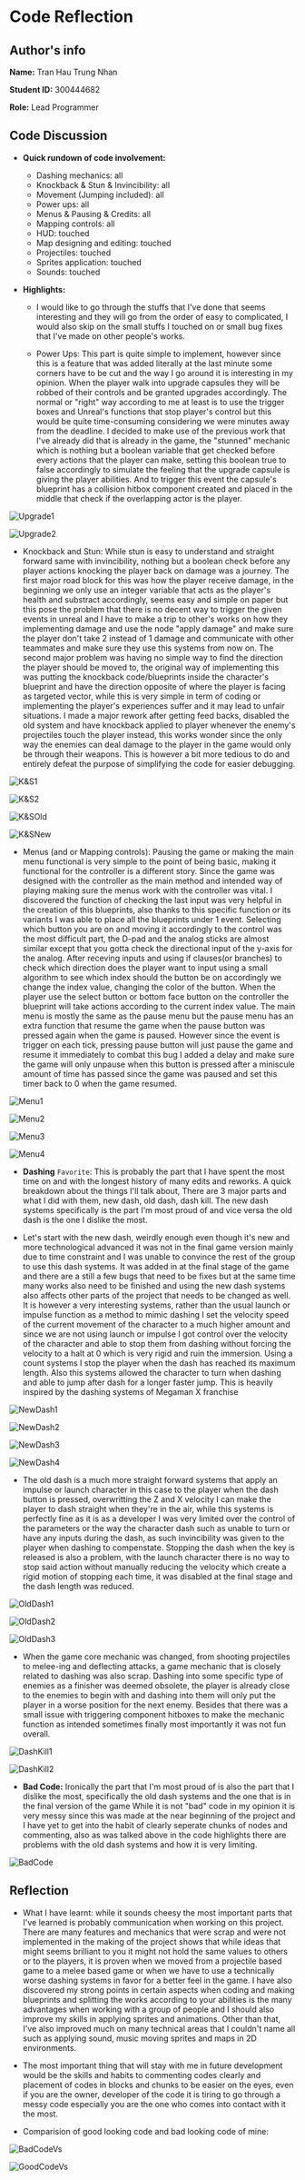 # Code Reflection
## Author's info
**Name:** Tran Hau Trung Nhan

**Student ID:** 300444682

**Role:** Lead Programmer

## Code Discussion
- **Quick rundown of code involvement:**
  - Dashing mechanics: all
  - Knockback & Stun & Invincibility: all
  - Movement (Jumping included): all
  - Power ups: all
  - Menus & Pausing & Credits: all
  - Mapping controls: all
  - HUD: touched
  - Map designing and editing: touched
  - Projectiles: touched
  - Sprites application: touched
  - Sounds: touched

- **Highlights:**
  - I would like to go through the stuffs that I've done that seems interesting and they will go from the order of easy to complicated, I would also skip on the small stuffs I touched on
  or small bug fixes that I've made on other people's works.
  
  - Power Ups: This part is quite simple to implement, however since this is a feature that was added literally at the last minute some corners have to be cut and the way I go around it 
  is interesting in my opinion. When the player walk into upgrade capsules they will be robbed of their controls and be granted upgrades accordingly. The normal or "right" way according 
  to me at least is to use the trigger boxes and Unreal's functions that stop player's control but this would be quite time-consuming considering we were minutes away from the deadline.
  I decided to make use of the previous work that I've already did that is already in the game, the "stunned" mechanic which is nothing but a boolean variable that get checked before
  every actions that the player can make, setting this boolean true to false accordingly to simulate the feeling that the upgrade capsule is giving the player abilities. And to trigger
  this event the capsule's blueprint has a collision hitbox component created and placed in the middle that check if the overlapping actor is the player.
  
![Upgrade1](https://github.com/guerinchev/Kvetch_II/blob/master/TranNhan/Untitled.png)

![Upgrade2](https://github.com/guerinchev/Kvetch_II/blob/master/TranNhan/2.png)

  - Knockback and Stun: While stun is easy to understand and straight forward same with invincibility, nothing but a boolean check before any player actions knocking the player back on damage was a journey.
  The first major road block for this was how the player receive damage, in the beginning we only use an integer variable that acts as the player's health and substract accordingly, seems
  easy and simple on paper but this pose the problem that there is no decent way to trigger the given events in unreal and I have to make a trip to other's works on how they implementing
  damage and use the node "apply damage" and make sure the player don't take 2 instead of 1 damage and communicate with other teammates and make sure they use this systems from now on.
  The second major problem was having no simple way to find the direction the player should be moved to, the original way of implementing this was putting the knockback code/blueprints
  inside the character's blueprint and have the direction opposite of where the player is facing as targeted vector, while this is very simple in term of coding or implementing the player's
  experiences suffer and it may lead to unfair situations. I made a major rework after getting feed backs, disabled the old system and have knockback applied to player whenever the enemy's
  projectiles touch the player instead, this works wonder since the only way the enemies can deal damage to the player in the game would only be through their weapons. This is however a bit
  more tedious to do and entirely defeat the purpose of simplifying the code for easier debugging.
  
  ![K&S1](https://github.com/guerinchev/Kvetch_II/blob/master/TranNhan/K%26S1.png)
  
  ![K&S2](https://github.com/guerinchev/Kvetch_II/blob/master/TranNhan/K%26S2.png)
  
  ![K&SOld](https://github.com/guerinchev/Kvetch_II/blob/master/TranNhan/K%26SOld.png)
  
  ![K&SNew](https://github.com/guerinchev/Kvetch_II/blob/master/TranNhan/K%26SNew.png)
  
  - Menus (and or Mapping controls): Pausing the game or making the main menu functional is very simple to the point of being basic, making it functional for the controller is a different story. Since the game
  was designed with the controller as the main method and intended way of playing making sure the menus work with the controller was vital. I discovered the function of checking the last input was
  very helpful in the creation of this blueprints, also thanks to this specific function or its variants I was able to place all the blueprints under 1 event. Selecting which button you are on 
  and moving it accordingly to the control was the most difficult part, the D-pad and the analog sticks are almost similar except that you gotta check the directional input of the y-axis for the analog.
  After receving inputs and using if clauses(or branches) to check which direction does the player want to input using a small algorithm to see which index should the button be on accordingly we change the index value,
  changing the color of the button. When the player use the select button or bottom face button on the controller the blueprint will take actions according to the current index value. The main menu is mostly the same
  as the pause menu but the pause menu has an extra function that resume the game when the pause button was pressed again when the game is paused. However since the event is trigger on each tick,
  pressing pause button will just pause the game and resume it immediately to combat this bug I added a delay and make sure the game will only unpause when this button is pressed after a miniscule amount of time
  has passed since the game was paused and set this timer back to 0 when the game resumed.
  
  ![Menu1](https://github.com/guerinchev/Kvetch_II/blob/master/TranNhan/Menus1.png)
  
  ![Menu2](https://github.com/guerinchev/Kvetch_II/blob/master/TranNhan/Menus2.png)
  
  ![Menu3](https://github.com/guerinchev/Kvetch_II/blob/master/TranNhan/Menus3.png)
  
  ![Menu4](https://github.com/guerinchev/Kvetch_II/blob/master/TranNhan/Menus4.png)
  
  - **Dashing** `Favorite`: This is probably the part that I have spent the most time on and with the longest history of many edits and reworks. A quick breakdown about the things I'll talk about,
  There are 3 major parts and what I did with them, new dash, old dash, dash kill. The new dash systems specifically is the part I'm most proud of and vice versa the old dash is the one I dislike the most.
  
  - Let's start with the new dash, weirdly enough even though it's new and more technological advanced it was not in the final
  game version mainly due to time constraint and I was unable to convince the rest of the group to use this dash systems. It was added in at the final stage of the game and there are a still a few bugs that
  need to be fixes but at the same time many works also need to be finished and using the new dash systems also affects other parts of the project that needs to be changed as well. It is however a very interesting
  systems, rather than the usual launch or impulse function as a method to mimic dashing I set the velocity speed of the current movement of the character to a much higher amount and since we are not using launch or
  impulse I got control over the velocity of the character and able to stop them from dashing without forcing the velocity to a halt at 0 which is very rigid and ruin the immersion. Using a count systems I stop the player
  when the dash has reached its maximum length. Also this systems allowed the character to turn when dashing and able to jump after dash for a longer faster jump. This is heavily inspired by the dashing systems of Megaman X franchise
  
  ![NewDash1](https://github.com/guerinchev/Kvetch_II/blob/master/TranNhan/NewAirDash.png)
  
  ![NewDash2](https://github.com/guerinchev/Kvetch_II/blob/master/TranNhan/NewAirDash2.png)
  
  ![NewDash3](https://github.com/guerinchev/Kvetch_II/blob/master/TranNhan/NewGroundDash1.png)
  
  ![NewDash4](https://github.com/guerinchev/Kvetch_II/blob/master/TranNhan/NewGroundDash2.png)
  
  - The old dash is a much more straight forward systems that apply an impulse or launch character in this case to the player when the dash button is pressed, overwritting the Z and X velocity I can make
  the player to dash straight when they're in the air, while this systems is perfectly fine as it is as a developer I was very limited over the control of the parameters or the way the character dash such as
  unable to turn or have any inputs during the dash, as such invincibility was given to the player when dashing to compenstate. Stopping the dash when the key is released is also a problem, with the launch character
  there is no way to stop said action without manually reducing the velocity which create a rigid motion of stopping each time, it was disabled at the final stage and the dash length was reduced.
  
  ![OldDash1](https://github.com/guerinchev/Kvetch_II/blob/master/TranNhan/OldDash1.png)
  
  ![OldDash2](https://github.com/guerinchev/Kvetch_II/blob/master/TranNhan/OldDash2.png)
  
  ![OldDash3](https://github.com/guerinchev/Kvetch_II/blob/master/TranNhan/OldStopDash.png)
  
  - When the game core mechanic was changed, from shooting projectiles to melee-ing and deflecting attacks, a game mechanic that is closely related to dashing was also scrap. Dashing into some specific type of enemies as a 
  finisher was deemed obsolete, the player is already close to the enemies to begin with and dashing into them will only put the player in a worse position for the next enemy. Besides that there was a small issue with triggering
  component hitboxes to make the mechanic function as intended sometimes finally most importantly it was not fun overall.
  
  ![DashKill1](https://github.com/guerinchev/Kvetch_II/blob/master/TranNhan/DashKill.png)
  
  ![DashKill2](https://github.com/guerinchev/Kvetch_II/blob/master/TranNhan/DashKill2.png)
  
- **Bad Code:** Ironically the part that I'm most proud of is also the part that I dislike the most, specifically the old dash systems and the one that is in the final version of the game
While it is not "bad" code in my opinion it is very messy since this was made at the near beginning of the project and I have yet to get into the habit of clearly seperate chunks of nodes and 
commenting, also as was talked above in the code highlights there are problems with the old dash systems and how it is very limiting.

![BadCode](https://github.com/guerinchev/Kvetch_II/blob/master/TranNhan/BadCode.png)

## Reflection
- What I have learnt: while it sounds cheesy the most important parts that I've learned is probably communication when working on this project. There are many features and mechanics that
were scrap and were not implemented in the making of the project shows that while ideas that might seems brilliant to you it might not hold the same values to others or to the players, it is
proven when we moved from a projectile based game to a melee based game or when we have to use a technically worse dashing systems in favor for a better feel in the game. I have also discovered
my strong points in certain aspects when coding and making blueprints and splitting the works according to your abilities is the many advantages when working with a group of people and I should also
improve my skills in applying sprites and animations. Other than that, I've also improved much on many technical areas that I couldn't name all such as applying sound, music moving sprites and maps in
2D environments.

- The most important thing that will stay with me in future development would be the skills and habits to commenting codes clearly and placement of codes in blocks and chunks to be easier on the eyes,
even if you are the owner, developer of the code it is tiring to go through a messy code especially you are the one who comes into contact with it the most. 

- Comparision of good looking code and bad looking code of mine:

![BadCodeVs](https://github.com/guerinchev/Kvetch_II/blob/master/TranNhan/BadCode.png)

![GoodCodeVs](https://github.com/guerinchev/Kvetch_II/blob/master/TranNhan/GoodCode.png)
